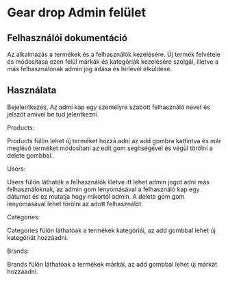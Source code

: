 # Gear drop Admin felület
## Felhasználói dokumentáció

Az alkalmazás a termékek és a felhasználók kezelésére. Új termék felvétele és módosítása
ezen felül márkák és kategóriák kezelésére szolgál, illetve a más felhasználónak admin jog
adása és hírlevél elküldése.

## Használata

Bejelentkezés, Az admi kap egy személyre szabott felhasználó nevet és jelszót amivel be tud
jelentkezni.

Products:  

  Products fülön lehet új terméket hozzá adni az add gombra kattintva és már meglévő
  terméket módosítani az edit gom segítségével és végül törölni a delete gombbal.
  
Users:

  Users fülön láthatók a felhasználók illetve itt lehet admin jogot adni más felhasználóknak, az
  admin gom lenyomásával a felhasználó kap egy dátumot és ez mutatja hogy mikortól admin.
  A delete gom gom lenyomásával lehet törölni az adott felhasználót.
  
Categories:

  Categories fülön láthatóak a termékek kategóriái, az add gombbal lehet új kategóriát hozzáadni.
  
Brands:

  Brands fülön láthatóak a termékek márkái, az add gombbal lehet új márkát hozzáadni.
  
